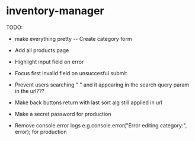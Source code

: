 # inventory-manager

TODO:

- make everything pretty
  -- Create category form

- Add all products page

- Highlight input field on error
- Focus first invalid field on unsuccesful submit

- Prevent users searching " " and it appearing in the search query param in the url???

- Make back buttons return with last sort alg still applied in url

- Make a secret password for production
- Remove console.error logs e.g.console.error("Error editing category:", error); for production
